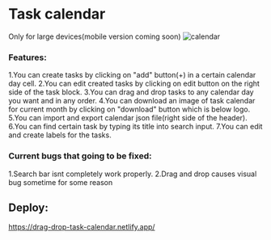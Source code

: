 # Task calendar
Only for large devices(mobile version coming soon)
![calendar](https://github.com/Dezolutions/drag-and-drop-task-calendar/assets/58999293/b9ae2d6d-f0a2-495e-b2ac-833e2227ff2b)

### Features:
1.You can create tasks by clicking on "add" button(+) in a certain calendar day cell.
2.You can edit created tasks by clicking on edit button on the right side of the task block.
3.You can drag and drop tasks to any calendar day you want and in any order.
4.You can download an image of task calendar for current month by clicking on "download" button which is below logo.
5.You can import and export calendar json file(right side of the header).
6.You can find certain task by typing its title into search input.
7.You can edit and create labels for the tasks.

### Current bugs that going to be fixed:
1.Search bar isnt completely work properly.
2.Drag and drop causes visual bug sometime for some reason 

## Deploy:
https://drag-drop-task-calendar.netlify.app/
